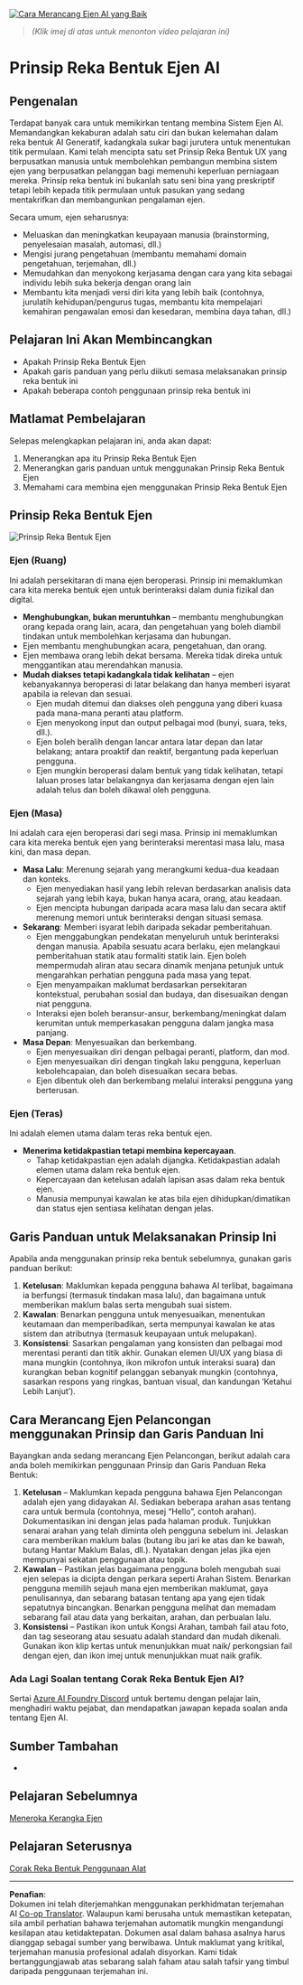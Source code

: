 <!--
CO_OP_TRANSLATOR_METADATA:
{
  "original_hash": "4c46e4ff9e349c521e2b0b17f51afa64",
  "translation_date": "2025-08-29T18:22:35+00:00",
  "source_file": "03-agentic-design-patterns/README.md",
  "language_code": "ms"
}
-->
[![Cara Merancang Ejen AI yang Baik](../../../translated_images/lesson-3-thumbnail.1092dd7a8f1074a5b26e35aa8f810814e05a22fed1765c20c14b2b508c7ae379.ms.png)](https://youtu.be/m9lM8qqoOEA?si=4KimounNKvArQQ0K)

> _(Klik imej di atas untuk menonton video pelajaran ini)_
# Prinsip Reka Bentuk Ejen AI

## Pengenalan

Terdapat banyak cara untuk memikirkan tentang membina Sistem Ejen AI. Memandangkan kekaburan adalah satu ciri dan bukan kelemahan dalam reka bentuk AI Generatif, kadangkala sukar bagi jurutera untuk menentukan titik permulaan. Kami telah mencipta satu set Prinsip Reka Bentuk UX yang berpusatkan manusia untuk membolehkan pembangun membina sistem ejen yang berpusatkan pelanggan bagi memenuhi keperluan perniagaan mereka. Prinsip reka bentuk ini bukanlah satu seni bina yang preskriptif tetapi lebih kepada titik permulaan untuk pasukan yang sedang mentakrifkan dan membangunkan pengalaman ejen.

Secara umum, ejen seharusnya:

- Meluaskan dan meningkatkan keupayaan manusia (brainstorming, penyelesaian masalah, automasi, dll.)
- Mengisi jurang pengetahuan (membantu memahami domain pengetahuan, terjemahan, dll.)
- Memudahkan dan menyokong kerjasama dengan cara yang kita sebagai individu lebih suka bekerja dengan orang lain
- Membantu kita menjadi versi diri kita yang lebih baik (contohnya, jurulatih kehidupan/pengurus tugas, membantu kita mempelajari kemahiran pengawalan emosi dan kesedaran, membina daya tahan, dll.)

## Pelajaran Ini Akan Membincangkan

- Apakah Prinsip Reka Bentuk Ejen
- Apakah garis panduan yang perlu diikuti semasa melaksanakan prinsip reka bentuk ini
- Apakah beberapa contoh penggunaan prinsip reka bentuk ini

## Matlamat Pembelajaran

Selepas melengkapkan pelajaran ini, anda akan dapat:

1. Menerangkan apa itu Prinsip Reka Bentuk Ejen
2. Menerangkan garis panduan untuk menggunakan Prinsip Reka Bentuk Ejen
3. Memahami cara membina ejen menggunakan Prinsip Reka Bentuk Ejen

## Prinsip Reka Bentuk Ejen

![Prinsip Reka Bentuk Ejen](../../../translated_images/agentic-design-principles.1cfdf8b6d3cc73c2b738951ee7b2043e224441d98babcf654be69d866120f93a.ms.png)

### Ejen (Ruang)

Ini adalah persekitaran di mana ejen beroperasi. Prinsip ini memaklumkan cara kita mereka bentuk ejen untuk berinteraksi dalam dunia fizikal dan digital.

- **Menghubungkan, bukan meruntuhkan** – membantu menghubungkan orang kepada orang lain, acara, dan pengetahuan yang boleh diambil tindakan untuk membolehkan kerjasama dan hubungan.
- Ejen membantu menghubungkan acara, pengetahuan, dan orang.
- Ejen membawa orang lebih dekat bersama. Mereka tidak direka untuk menggantikan atau merendahkan manusia.
- **Mudah diakses tetapi kadangkala tidak kelihatan** – ejen kebanyakannya beroperasi di latar belakang dan hanya memberi isyarat apabila ia relevan dan sesuai.
  - Ejen mudah ditemui dan diakses oleh pengguna yang diberi kuasa pada mana-mana peranti atau platform.
  - Ejen menyokong input dan output pelbagai mod (bunyi, suara, teks, dll.).
  - Ejen boleh beralih dengan lancar antara latar depan dan latar belakang; antara proaktif dan reaktif, bergantung pada keperluan pengguna.
  - Ejen mungkin beroperasi dalam bentuk yang tidak kelihatan, tetapi laluan proses latar belakangnya dan kerjasama dengan ejen lain adalah telus dan boleh dikawal oleh pengguna.

### Ejen (Masa)

Ini adalah cara ejen beroperasi dari segi masa. Prinsip ini memaklumkan cara kita mereka bentuk ejen yang berinteraksi merentasi masa lalu, masa kini, dan masa depan.

- **Masa Lalu**: Merenung sejarah yang merangkumi kedua-dua keadaan dan konteks.
  - Ejen menyediakan hasil yang lebih relevan berdasarkan analisis data sejarah yang lebih kaya, bukan hanya acara, orang, atau keadaan.
  - Ejen mencipta hubungan daripada acara masa lalu dan secara aktif merenung memori untuk berinteraksi dengan situasi semasa.
- **Sekarang**: Memberi isyarat lebih daripada sekadar pemberitahuan.
  - Ejen menggabungkan pendekatan menyeluruh untuk berinteraksi dengan manusia. Apabila sesuatu acara berlaku, ejen melangkaui pemberitahuan statik atau formaliti statik lain. Ejen boleh mempermudah aliran atau secara dinamik menjana petunjuk untuk mengarahkan perhatian pengguna pada masa yang tepat.
  - Ejen menyampaikan maklumat berdasarkan persekitaran kontekstual, perubahan sosial dan budaya, dan disesuaikan dengan niat pengguna.
  - Interaksi ejen boleh beransur-ansur, berkembang/meningkat dalam kerumitan untuk memperkasakan pengguna dalam jangka masa panjang.
- **Masa Depan**: Menyesuaikan dan berkembang.
  - Ejen menyesuaikan diri dengan pelbagai peranti, platform, dan mod.
  - Ejen menyesuaikan diri dengan tingkah laku pengguna, keperluan kebolehcapaian, dan boleh disesuaikan secara bebas.
  - Ejen dibentuk oleh dan berkembang melalui interaksi pengguna yang berterusan.

### Ejen (Teras)

Ini adalah elemen utama dalam teras reka bentuk ejen.

- **Menerima ketidakpastian tetapi membina kepercayaan**.
  - Tahap ketidakpastian ejen adalah dijangka. Ketidakpastian adalah elemen utama dalam reka bentuk ejen.
  - Kepercayaan dan ketelusan adalah lapisan asas dalam reka bentuk ejen.
  - Manusia mempunyai kawalan ke atas bila ejen dihidupkan/dimatikan dan status ejen sentiasa kelihatan dengan jelas.

## Garis Panduan untuk Melaksanakan Prinsip Ini

Apabila anda menggunakan prinsip reka bentuk sebelumnya, gunakan garis panduan berikut:

1. **Ketelusan**: Maklumkan kepada pengguna bahawa AI terlibat, bagaimana ia berfungsi (termasuk tindakan masa lalu), dan bagaimana untuk memberikan maklum balas serta mengubah suai sistem.
2. **Kawalan**: Benarkan pengguna untuk menyesuaikan, menentukan keutamaan dan memperibadikan, serta mempunyai kawalan ke atas sistem dan atributnya (termasuk keupayaan untuk melupakan).
3. **Konsistensi**: Sasarkan pengalaman yang konsisten dan pelbagai mod merentasi peranti dan titik akhir. Gunakan elemen UI/UX yang biasa di mana mungkin (contohnya, ikon mikrofon untuk interaksi suara) dan kurangkan beban kognitif pelanggan sebanyak mungkin (contohnya, sasarkan respons yang ringkas, bantuan visual, dan kandungan ‘Ketahui Lebih Lanjut’).

## Cara Merancang Ejen Pelancongan menggunakan Prinsip dan Garis Panduan Ini

Bayangkan anda sedang merancang Ejen Pelancongan, berikut adalah cara anda boleh memikirkan penggunaan Prinsip dan Garis Panduan Reka Bentuk:

1. **Ketelusan** – Maklumkan kepada pengguna bahawa Ejen Pelancongan adalah ejen yang didayakan AI. Sediakan beberapa arahan asas tentang cara untuk bermula (contohnya, mesej “Hello”, contoh arahan). Dokumentasikan ini dengan jelas pada halaman produk. Tunjukkan senarai arahan yang telah diminta oleh pengguna sebelum ini. Jelaskan cara memberikan maklum balas (butang ibu jari ke atas dan ke bawah, butang Hantar Maklum Balas, dll.). Nyatakan dengan jelas jika ejen mempunyai sekatan penggunaan atau topik.
2. **Kawalan** – Pastikan jelas bagaimana pengguna boleh mengubah suai ejen selepas ia dicipta dengan perkara seperti Arahan Sistem. Benarkan pengguna memilih sejauh mana ejen memberikan maklumat, gaya penulisannya, dan sebarang batasan tentang apa yang ejen tidak sepatutnya bincangkan. Benarkan pengguna melihat dan memadam sebarang fail atau data yang berkaitan, arahan, dan perbualan lalu.
3. **Konsistensi** – Pastikan ikon untuk Kongsi Arahan, tambah fail atau foto, dan tag seseorang atau sesuatu adalah standard dan mudah dikenali. Gunakan ikon klip kertas untuk menunjukkan muat naik/ perkongsian fail dengan ejen, dan ikon imej untuk menunjukkan muat naik grafik.

### Ada Lagi Soalan tentang Corak Reka Bentuk Ejen AI?

Sertai [Azure AI Foundry Discord](https://aka.ms/ai-agents/discord) untuk bertemu dengan pelajar lain, menghadiri waktu pejabat, dan mendapatkan jawapan kepada soalan anda tentang Ejen AI.

## Sumber Tambahan

- 

## Pelajaran Sebelumnya

[Meneroka Kerangka Ejen](../02-explore-agentic-frameworks/README.md)

## Pelajaran Seterusnya

[Corak Reka Bentuk Penggunaan Alat](../04-tool-use/README.md)

---

**Penafian**:  
Dokumen ini telah diterjemahkan menggunakan perkhidmatan terjemahan AI [Co-op Translator](https://github.com/Azure/co-op-translator). Walaupun kami berusaha untuk memastikan ketepatan, sila ambil perhatian bahawa terjemahan automatik mungkin mengandungi kesilapan atau ketidaktepatan. Dokumen asal dalam bahasa asalnya harus dianggap sebagai sumber yang berwibawa. Untuk maklumat yang kritikal, terjemahan manusia profesional adalah disyorkan. Kami tidak bertanggungjawab atas sebarang salah faham atau salah tafsir yang timbul daripada penggunaan terjemahan ini.
